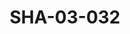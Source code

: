 ---
pid: SHA-03-032
title: SHA-03-032
language: en
collection: Sharhabil Ahmed
original_label: 
rights: Sharhabil Ahmed
location_of_original: Sharhabil Ahmed
photographer_or_studio: 
scanned_from: photograph 16.3 by 21.8
_date: '1969'
location: Somalia
description: Group in front of airplane includes Abdel Aziz Muhammad Daoud Badi Muhammad
  al Tayeb and Somali Musician Mariam
additional_notes: "\"Opening of Somali National Theater"
permission_display: 'yes'
on_server: 'yes'
on_website: 'yes'
permalink: "/archive/en/sha-03-032.html"
layout: photo-page
---